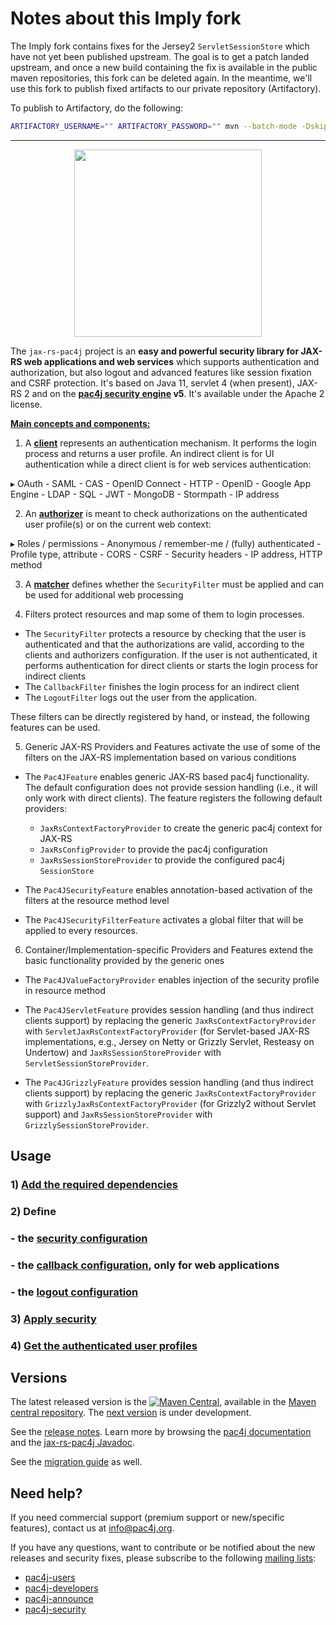 # Notes about this Imply fork

The Imply fork contains fixes for the Jersey2 `ServletSessionStore` which have not yet been published upstream. The goal is to get a patch landed upstream, and once a new build containing the fix is available in the public maven repositories, this fork can be deleted again. In the meantime, we'll use this fork to publish fixed artifacts to our private repository (Artifactory).

To publish to Artifactory, do the following:

```sh
ARTIFACTORY_USERNAME="" ARTIFACTORY_PASSWORD="" mvn --batch-mode -DskipTests deploy -s settings-deploy.xml
```

---

<p align="center">
  <img src="https://pac4j.github.io/pac4j/img/logo-jaxrs.png" width="300" />
</p>


The `jax-rs-pac4j` project is an **easy and powerful security library for JAX-RS web applications and web services** which supports authentication and authorization, but also logout and advanced features like session fixation and CSRF protection.
It's based on Java 11, servlet 4 (when present), JAX-RS 2 and on the **[pac4j security engine](https://github.com/pac4j/pac4j) v5**. It's available under the Apache 2 license.

[**Main concepts and components:**](http://www.pac4j.org/docs/main-concepts-and-components.html)

1) A [**client**](http://www.pac4j.org/docs/clients.html) represents an authentication mechanism. It performs the login process and returns a user profile. An indirect client is for UI authentication while a direct client is for web services authentication:

&#9656; OAuth - SAML - CAS - OpenID Connect - HTTP - OpenID - Google App Engine - LDAP - SQL - JWT - MongoDB - Stormpath - IP address

2) An [**authorizer**](http://www.pac4j.org/docs/authorizers.html) is meant to check authorizations on the authenticated user profile(s) or on the current web context:

&#9656; Roles / permissions - Anonymous / remember-me / (fully) authenticated - Profile type, attribute -  CORS - CSRF - Security headers - IP address, HTTP method

3) A [**matcher**](http://www.pac4j.org/docs/matchers.html) defines whether the `SecurityFilter` must be applied and can be used for additional web processing

4) Filters protect resources and map some of them to login processes.

- The `SecurityFilter` protects a resource by checking that the user is authenticated and that the authorizations are valid, according to the clients and authorizers configuration. If the user is not authenticated, it performs authentication for direct clients or starts the login process for indirect clients
- The `CallbackFilter` finishes the login process for an indirect client
- The `LogoutFilter` logs out the user from the application.

These filters can be directly registered by hand, or instead, the following features can be used.

5) Generic JAX-RS Providers and Features activate the use of some of the filters on the JAX-RS implementation based on various conditions

- The `Pac4JFeature` enables generic JAX-RS based pac4j functionality. The default configuration does not provide session handling (i.e., it will only work with direct clients). The feature registers the following default providers:
  - `JaxRsContextFactoryProvider` to create the generic pac4j context for JAX-RS
  - `JaxRsConfigProvider` to provide the pac4j configuration
  - `JaxRsSessionStoreProvider` to provide the configured pac4j `SessionStore`

- The `Pac4JSecurityFeature` enables annotation-based activation of the filters at the resource method level
- The `Pac4JSecurityFilterFeature` activates a global filter that will be applied to every resources.

6) Container/Implementation-specific Providers and Features extend the basic functionality provided by the generic ones

- The `Pac4JValueFactoryProvider` enables injection of the security profile in resource method

- The `Pac4JServletFeature` provides session handling (and thus indirect clients support) by replacing the generic `JaxRsContextFactoryProvider` with `ServletJaxRsContextFactoryProvider` (for Servlet-based JAX-RS implementations, e.g., Jersey on Netty or Grizzly Servlet, Resteasy on Undertow) and `JaxRsSessionStoreProvider` with `ServletSessionStoreProvider`.

- The `Pac4JGrizzlyFeature` provides session handling (and thus indirect clients support) by replacing the generic `JaxRsContextFactoryProvider` with `GrizzlyJaxRsContextFactoryProvider` (for Grizzly2 without Servlet support) and `JaxRsSessionStoreProvider` with `GrizzlySessionStoreProvider`.

## Usage

### 1) [Add the required dependencies](https://github.com/pac4j/jax-rs-pac4j/wiki/Dependencies)

### 2) Define

### - the [security configuration](https://github.com/pac4j/jax-rs-pac4j/wiki/Security-configuration)

### - the [callback configuration](https://github.com/pac4j/jax-rs-pac4j/wiki/Callback-configuration), only for web applications

### - the [logout configuration](https://github.com/pac4j/jax-rs-pac4j/wiki/Logout-configuration)

### 3) [Apply security](https://github.com/pac4j/jax-rs-pac4j/wiki/Apply-security)

### 4) [Get the authenticated user profiles](https://github.com/pac4j/jax-rs-pac4j/wiki/Get-the-authenticated-user-profiles)

## Versions

The latest released version is the [![Maven Central](https://maven-badges.herokuapp.com/maven-central/org.pac4j.jax-rs/core/badge.svg?style=flat)](https://maven-badges.herokuapp.com/maven-central/org.pac4j.jax-rs/core), available in the [Maven central repository](https://repo.maven.apache.org/maven2).
The [next version](https://github.com/pac4j/jax-rs-pac4j/wiki/Next-version) is under development.

See the [release notes](https://github.com/pac4j/jax-rs-pac4j/wiki/Release-Notes). Learn more by browsing the [pac4j documentation](https://www.javadoc.io/doc/org.pac4j/pac4j-core/5.0.0/index.html) and the [jax-rs-pac4j Javadoc](http://www.javadoc.io/doc/org.pac4j.jax-rs/core/4.0.0).

See the [migration guide](https://github.com/pac4j/jax-rs-pac4j/wiki/Migration-guide) as well.

## Need help?

If you need commercial support (premium support or new/specific features), contact us at [info@pac4j.org](mailto:info@pac4j.org).

If you have any questions, want to contribute or be notified about the new releases and security fixes, please subscribe to the following [mailing lists](http://www.pac4j.org/mailing-lists.html):

- [pac4j-users](https://groups.google.com/forum/?hl=en#!forum/pac4j-users)
- [pac4j-developers](https://groups.google.com/forum/?hl=en#!forum/pac4j-dev)
- [pac4j-announce](https://groups.google.com/forum/?hl=en#!forum/pac4j-announce)
- [pac4j-security](https://groups.google.com/forum/#!forum/pac4j-security)
